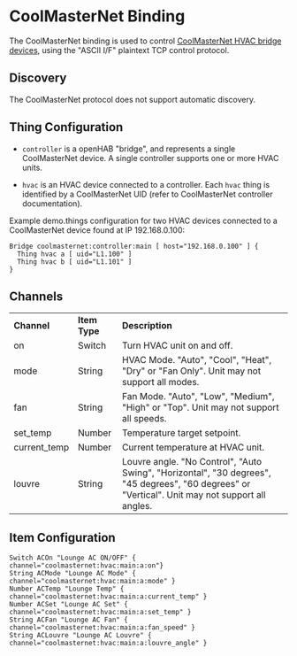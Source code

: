 # CoolMasterNet Binding

The CoolMasterNet binding is used to control [CoolMasterNet HVAC bridge devices](https://coolautomation.com/products/coolmasternet/), using the "ASCII I/F" plaintext TCP control protocol.

## Discovery

The CoolMasterNet protocol does not support automatic discovery.

## Thing Configuration

*  `controller` is a openHAB "bridge", and represents a single CoolMasterNet device. A single controller supports one or more HVAC units.

*  `hvac` is an HVAC device connected to a controller. Each `hvac` thing is identified by a CoolMasterNet UID (refer to CoolMasterNet controller documentation).

Example demo.things configuration for two HVAC devices connected to a CoolMasterNet device found at IP 192.168.0.100:

```
Bridge coolmasternet:controller:main [ host="192.168.0.100" ] {
  Thing hvac a [ uid="L1.100" ]
  Thing hvac b [ uid="L1.101" ]
}
```

## Channels

<table>
	<tr><td><b>Channel</b></td><td><b>Item Type</b></td><td><b>Description</b></td></tr>
	<tr>
		<td>on</td>
		<td>Switch</td>
		<td>Turn HVAC unit on and off.</td>
	</tr>
	<tr>
		<td>mode</td>
		<td>String</td>
		<td>HVAC Mode. "Auto", "Cool", "Heat", "Dry" or "Fan Only". Unit may not support all modes.</td>
	</tr>
	<tr>
		<td>fan</td>
		<td>String</td>
		<td>Fan Mode. "Auto", "Low", "Medium", "High" or "Top". Unit may not support all speeds.</td>
	</tr>
	<tr>
		<td>set_temp</td>
		<td>Number</td>
		<td>Temperature target setpoint.</td>
	</tr>
	<tr>
		<td>current_temp</td>
		<td>Number</td>
		<td>Current temperature at HVAC unit.</td>
	</tr>
	<tr>
		<td>louvre</td>
		<td>String</td>
		<td>Louvre angle. "No Control", "Auto Swing", "Horizontal", "30 degrees", "45 degrees", "60 degrees" or "Vertical". Unit may not support all angles.</td>
	</tr>
</table>

## Item Configuration

```
Switch ACOn "Lounge AC ON/OFF" { channel="coolmasternet:hvac:main:a:on"}
String ACMode "Lounge AC Mode" { channel="coolmasternet:hvac:main:a:mode" }
Number ACTemp "Lounge Temp" { channel="coolmasternet:hvac:main:a:current_temp" }
Number ACSet "Lounge AC Set" { channel="coolmasternet:hvac:main:a:set_temp" }
String ACFan "Lounge AC Fan" { channel="coolmasternet:hvac:main:a:fan_speed" }
String ACLouvre "Lounge AC Louvre" { channel="coolmasternet:hvac:main:a:louvre_angle" }
```
